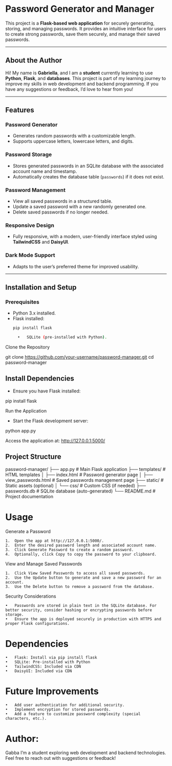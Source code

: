 # Password Generator and Manager

This project is a **Flask-based web application** for securely generating, storing, and managing passwords. It provides an intuitive interface for users to create strong passwords, save them securely, and manage their saved passwords.

---

## About the Author

Hi! My name is **Gabriella**, and I am a **student** currently learning to use **Python**, **Flask**, and **databases**. This project is part of my learning journey to improve my skills in web development and backend programming. If you have any suggestions or feedback, I’d love to hear from you!

---

## Features

### **Password Generator**
- Generates random passwords with a customizable length.
- Supports uppercase letters, lowercase letters, and digits.

### **Password Storage**
- Stores generated passwords in an SQLite database with the associated account name and timestamp.
- Automatically creates the database table (`passwords`) if it does not exist.

### **Password Management**
- View all saved passwords in a structured table.
- Update a saved password with a new randomly generated one.
- Delete saved passwords if no longer needed.

### **Responsive Design**
- Fully responsive, with a modern, user-friendly interface styled using **TailwindCSS** and **DaisyUI**.

### **Dark Mode Support**
- Adapts to the user’s preferred theme for improved usability.

---

## Installation and Setup

### **Prerequisites**
- Python 3.x installed.
- Flask installed:  
  ```bash
  pip install flask

	•	SQLite (pre-installed with Python).

Clone the Repository

git clone https://github.com/your-username/password-manager.git
cd password-manager

## Install Dependencies

- Ensure you have Flask installed:

pip install flask

Run the Application

- Start the Flask development server:

python app.py

Access the application at:
http://127.0.0.1:5000/

## Project Structure

password-manager/
├── app.py                # Main Flask application
├── templates/            # HTML templates
│   ├── index.html        # Password generator page
│   ├── view_passwords.html # Saved passwords management page
├── static/               # Static assets (optional)
│   └── css/              # Custom CSS (if needed)
├── passwords.db          # SQLite database (auto-generated)
└── README.md             # Project documentation

# Usage

Generate a Password

	1.	Open the app at http://127.0.0.1:5000/.
	2.	Enter the desired password length and associated account name.
	3.	Click Generate Password to create a random password.
	4.	Optionally, click Copy to copy the password to your clipboard.

View and Manage Saved Passwords

	1.	Click View Saved Passwords to access all saved passwords.
	2.	Use the Update button to generate and save a new password for an account.
	3.	Use the Delete button to remove a password from the database.

Security Considerations

	•	Passwords are stored in plain text in the SQLite database. For better security, consider hashing or encrypting passwords before storage.
	•	Ensure the app is deployed securely in production with HTTPS and proper Flask configurations.

# Dependencies

	•	Flask: Install via pip install flask
	•	SQLite: Pre-installed with Python
	•	TailwindCSS: Included via CDN
	•	DaisyUI: Included via CDN

# Future Improvements

	•	Add user authentication for additional security.
	•	Implement encryption for stored passwords.
	•	Add a feature to customize password complexity (special characters, etc.).

# Author:

Gabba
I’m a student exploring web development and backend technologies.
Feel free to reach out with suggestions or feedback!

